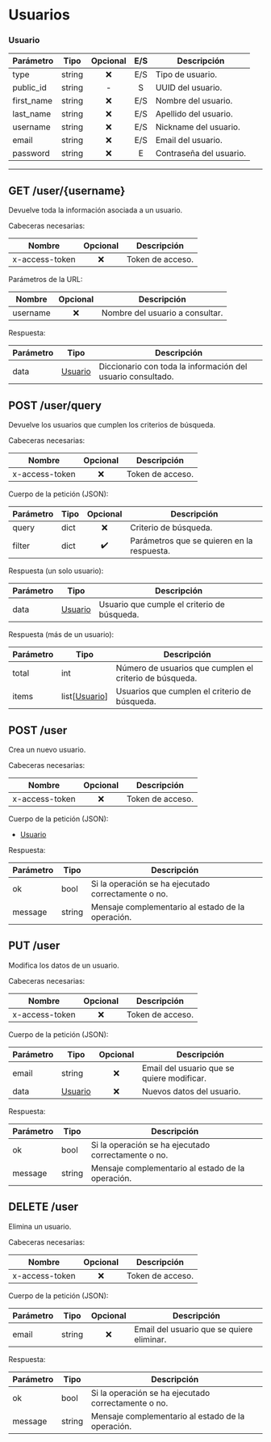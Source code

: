 # Usuarios

### Usuario

| Parámetro  | Tipo   | Opcional | E/S  | Descripción             |
| ---------- | ------ | :------: | :--: | ----------------------- |
| type       | string |   :x:    | E/S  | Tipo de usuario.        |
| public_id  | string |    -     |  S   | UUID del usuario.       |
| first_name | string |   :x:    | E/S  | Nombre del usuario.     |
| last_name  | string |   :x:    | E/S  | Apellido del usuario.   |
| username   | string |   :x:    | E/S  | Nickname del usuario.   |
| email      | string |   :x:    | E/S  | Email del usuario.      |
| password   | string |   :x:    |  E   | Contraseña del usuario. |



---



## GET /user/{username}

Devuelve toda la información asociada a un usuario.

Cabeceras necesarias:

| Nombre         | Opcional | Descripción      |
| -------------- | :------: | ---------------- |
| x-access-token |   :x:    | Token de acceso. |

Parámetros de la URL:

| Nombre   | Opcional | Descripción                     |
| -------- | :------: | ------------------------------- |
| username |   :x:    | Nombre del usuario a consultar. |

Respuesta:

| Parámetro | Tipo                | Descripción                                                 |
| --------- | ------------------- | ----------------------------------------------------------- |
| data      | [Usuario](#usuario) | Diccionario con toda la información del usuario consultado. |



## POST /user/query

Devuelve los usuarios que cumplen los criterios de búsqueda.

Cabeceras necesarias:

| Nombre         | Opcional | Descripción      |
| -------------- | :------: | ---------------- |
| x-access-token |   :x:    | Token de acceso. |

Cuerpo de la petición (JSON):

| Parámetro | Tipo |      Opcional      | Descripción                                |
| --------- | ---- | :----------------: | ------------------------------------------ |
| query     | dict |        :x:         | Criterio de búsqueda.                      |
| filter    | dict | :heavy_check_mark: | Parámetros que se quieren en la respuesta. |

Respuesta (un solo usuario):

| Parámetro | Tipo                | Descripción                                 |
| --------- | ------------------- | ------------------------------------------- |
| data      | [Usuario](#usuario) | Usuario que cumple el criterio de búsqueda. |

Respuesta (más de un usuario):

| Parámetro | Tipo                      | Descripción                                             |
| --------- | ------------------------- | ------------------------------------------------------- |
| total     | int                       | Número de usuarios que cumplen el criterio de búsqueda. |
| items     | list[[Usuario](#usuario)] | Usuarios que cumplen el criterio de búsqueda.           |



## POST /user

Crea un nuevo usuario.

Cabeceras necesarias:

| Nombre         | Opcional | Descripción      |
| -------------- | :------: | ---------------- |
| x-access-token |   :x:    | Token de acceso. |

Cuerpo de la petición (JSON):

- [Usuario](#usuario)

Respuesta:

| Parámetro | Tipo   | Descripción                                         |
| --------- | ------ | --------------------------------------------------- |
| ok        | bool   | Si la operación se ha ejecutado correctamente o no. |
| message   | string | Mensaje complementario al estado de la operación.   |



## PUT /user

Modifica los datos de un usuario.

Cabeceras necesarias:

| Nombre         | Opcional | Descripción      |
| -------------- | :------: | ---------------- |
| x-access-token |   :x:    | Token de acceso. |

Cuerpo de la petición (JSON):

| Parámetro | Tipo                | Opcional | Descripción                                |
| --------- | ------------------- | :------: | ------------------------------------------ |
| email     | string              |   :x:    | Email del usuario que se quiere modificar. |
| data      | [Usuario](#usuario) |   :x:    | Nuevos datos del usuario.                  |

Respuesta:

| Parámetro | Tipo   | Descripción                                         |
| --------- | ------ | --------------------------------------------------- |
| ok        | bool   | Si la operación se ha ejecutado correctamente o no. |
| message   | string | Mensaje complementario al estado de la operación.   |



## DELETE /user

Elimina un usuario.

Cabeceras necesarias:

| Nombre         | Opcional | Descripción      |
| -------------- | :------: | ---------------- |
| x-access-token |   :x:    | Token de acceso. |

Cuerpo de la petición (JSON):

| Parámetro | Tipo   | Opcional | Descripción                               |
| --------- | ------ | :------: | ----------------------------------------- |
| email     | string |   :x:    | Email del usuario que se quiere eliminar. |

Respuesta:

| Parámetro | Tipo   | Descripción                                         |
| --------- | ------ | --------------------------------------------------- |
| ok        | bool   | Si la operación se ha ejecutado correctamente o no. |
| message   | string | Mensaje complementario al estado de la operación.   |
